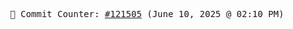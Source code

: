 <p align="center">
    <samp>
        📮 Commit Counter: <a href="https://github.com/Javascript-void0/Javascript-void0/commits/main">#121505</a> (June 10, 2025 @ 02:10 PM)
    </samp>
</p>